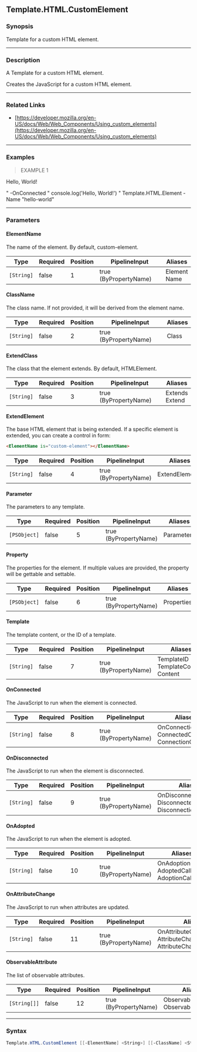 Template.HTML.CustomElement
---------------------------

### Synopsis
Template for a custom HTML element.

---

### Description

A Template for a custom HTML element.

Creates the JavaScript for a custom HTML element.

---

### Related Links
* [https://developer.mozilla.org/en-US/docs/Web/Web_Components/Using_custom_elements](https://developer.mozilla.org/en-US/docs/Web/Web_Components/Using_custom_elements)

---

### Examples
> EXAMPLE 1

Hello, World!</p>"  -OnConnected "
    console.log('Hello, World!')
"
Template.HTML.Element -Name "hello-world"

---

### Parameters
#### **ElementName**
The name of the element.  By default, custom-element.

|Type      |Required|Position|PipelineInput        |Aliases         |
|----------|--------|--------|---------------------|----------------|
|`[String]`|false   |1       |true (ByPropertyName)|Element<br/>Name|

#### **ClassName**
The class name.
If not provided, it will be derived from the element name.

|Type      |Required|Position|PipelineInput        |Aliases|
|----------|--------|--------|---------------------|-------|
|`[String]`|false   |2       |true (ByPropertyName)|Class  |

#### **ExtendClass**
The class that the element extends.  By default, HTMLElement.

|Type      |Required|Position|PipelineInput        |Aliases           |
|----------|--------|--------|---------------------|------------------|
|`[String]`|false   |3       |true (ByPropertyName)|Extends<br/>Extend|

#### **ExtendElement**
The base HTML element that is being extended.
If a specific element is extended, you can create a control in form:
~~~html
<ElementName is="custom-element"></ElementName>
~~~

|Type      |Required|Position|PipelineInput        |Aliases       |
|----------|--------|--------|---------------------|--------------|
|`[String]`|false   |4       |true (ByPropertyName)|ExtendElements|

#### **Parameter**
The parameters to any template.

|Type        |Required|Position|PipelineInput        |Aliases   |
|------------|--------|--------|---------------------|----------|
|`[PSObject]`|false   |5       |true (ByPropertyName)|Parameters|

#### **Property**
The properties for the element.
If multiple values are provided, the property will be gettable and settable.

|Type        |Required|Position|PipelineInput        |Aliases   |
|------------|--------|--------|---------------------|----------|
|`[PSObject]`|false   |6       |true (ByPropertyName)|Properties|

#### **Template**
The template content, or the ID of a template.

|Type      |Required|Position|PipelineInput        |Aliases                                   |
|----------|--------|--------|---------------------|------------------------------------------|
|`[String]`|false   |7       |true (ByPropertyName)|TemplateID<br/>TemplateContent<br/>Content|

#### **OnConnected**
The JavaScript to run when the element is connected.

|Type      |Required|Position|PipelineInput        |Aliases                                                  |
|----------|--------|--------|---------------------|---------------------------------------------------------|
|`[String]`|false   |8       |true (ByPropertyName)|OnConnection<br/>ConnectedCallback<br/>ConnectionCallback|

#### **OnDisconnected**
The JavaScript to run when the element is disconnected.

|Type      |Required|Position|PipelineInput        |Aliases                                                           |
|----------|--------|--------|---------------------|------------------------------------------------------------------|
|`[String]`|false   |9       |true (ByPropertyName)|OnDisconnection<br/>DisconnectedCallback<br/>DisconnectionCallback|

#### **OnAdopted**
The JavaScript to run when the element is adopted.

|Type      |Required|Position|PipelineInput        |Aliases                                            |
|----------|--------|--------|---------------------|---------------------------------------------------|
|`[String]`|false   |10      |true (ByPropertyName)|OnAdoption<br/>AdoptedCallback<br/>AdoptionCallback|

#### **OnAttributeChange**
The JavaScript to run when attributes are updated.

|Type      |Required|Position|PipelineInput        |Aliases                                                                    |
|----------|--------|--------|---------------------|---------------------------------------------------------------------------|
|`[String]`|false   |11      |true (ByPropertyName)|OnAttributeChanged<br/>AttributeChangeCallback<br/>AttributeChangedCallback|

#### **ObservableAttribute**
The list of observable attributes.

|Type        |Required|Position|PipelineInput        |Aliases                            |
|------------|--------|--------|---------------------|-----------------------------------|
|`[String[]]`|false   |12      |true (ByPropertyName)|ObservableAttributes<br/>Observable|

---

### Syntax
```PowerShell
Template.HTML.CustomElement [[-ElementName] <String>] [[-ClassName] <String>] [[-ExtendClass] <String>] [[-ExtendElement] <String>] [[-Parameter] <PSObject>] [[-Property] <PSObject>] [[-Template] <String>] [[-OnConnected] <String>] [[-OnDisconnected] <String>] [[-OnAdopted] <String>] [[-OnAttributeChange] <String>] [[-ObservableAttribute] <String[]>] [<CommonParameters>]
```
